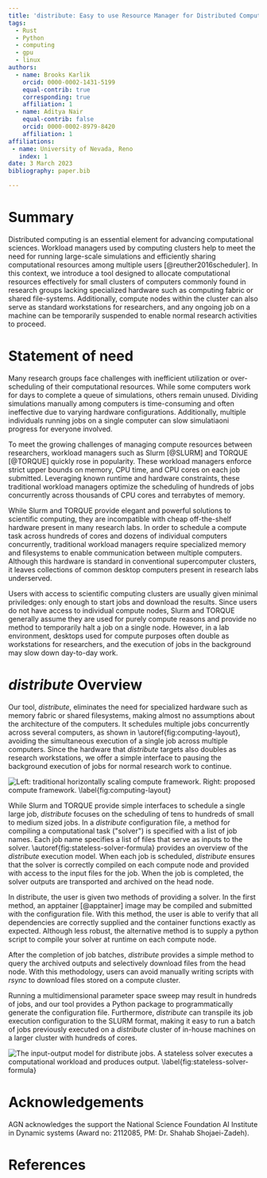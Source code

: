 ```yaml
---
title: 'distribute: Easy to use Resource Manager for Distributed Computing without Assumptions'
tags:
  - Rust
  - Python
  - computing
  - gpu
  - linux
authors:
  - name: Brooks Karlik
    orcid: 0000-0002-1431-5199
    equal-contrib: true
    corresponding: true
    affiliation: 1
  - name: Aditya Nair
    equal-contrib: false
    orcid: 0000-0002-8979-8420
    affiliation: 1
affiliations:
 - name: University of Nevada, Reno
   index: 1
date: 3 March 2023
bibliography: paper.bib

---
```


# Summary

Distributed computing is an essential element for advancing computational sciences. Workload managers 
used by computing clusters help to meet the need for running large-scale simulations and efficiently 
sharing computational resources among multiple users [@reuther2016scheduler]. In this context, we 
introduce a tool designed to allocate computational resources effectively for small clusters of 
computers commonly found in research groups lacking specialized hardware such as computing fabric 
or shared file-systems. Additionally, compute nodes within the cluster can also serve as standard 
workstations for researchers, and any ongoing job on a machine can be temporarily suspended to 
enable normal research activities to proceed.

# Statement of need

Many research groups face challenges with inefficient utilization or over-scheduling of their 
computational resources. While some computers work for days to complete a queue of simulations, 
others remain unused. Dividing simulations manually among computers is time-consuming and often 
ineffective due to varying hardware configurations. Additionally, multiple individuals running 
jobs on a single computer can slow simulatiaoni progress for everyone involved.

To meet the growing challenges of managing compute resources between 
researchers, workload managers such as Slurm [@SLURM] and TORQUE [@TORQUE] quickly 
rose in popularity. These workload managers enforce strict upper bounds on memory,
CPU time, and CPU cores on each job submitted. Leveraging known runtime and hardware constraints, 
these traditional workload managers optimize the scheduling of hundreds of jobs concurrently
across thousands of CPU cores and terrabytes of memory.

While Slurm and TORQUE provide elegant and powerful solutions to scientific computing,
they are incompatible with cheap off-the-shelf hardware present in many research labs.
In order to schedule a compute task across hundreds of cores and dozens of
individual computers concurrently, traditional workload managers require specialized 
memory and filesystems to enable communication between multiple computers. 
Although this hardware is standard in conventional supercomputer clusters, 
it leaves collections of common desktop computers present in research labs underserved.

Users with access to scientific computing clusters are usually given minimal priviledges:
only enough to start jobs and download the results. Since users do not have 
access to individual compute nodes, Slurm and TORQUE generally assume 
they are used for purely compute reasons and provide no method to temporarily halt
a job on a single node. However, in a lab environment, desktops used for compute purposes 
often double as workstations for researchers, and the execution of jobs in the background
may slow down day-to-day work.

# *distribute* Overview

Our tool, *distribute*, eliminates the need for specialized hardware such as memory fabric 
or shared filesystems, making almost no assumptions about the architecture of the computers. 
It schedules multiple jobs concurrently across several computers, as shown in
\autoref{fig:computing-layout}, avoiding the simultaneous execution of a single job across 
multiple computers. 
Since the hardware that *distribute* targets also doubles as research workstations, 
we offer a simple interface to pausing the background execution of jobs for normal 
research work to continue.

![
Left: traditional horizontally scaling compute framework. Right: proposed compute framework.
\label{fig:computing-layout}
](./node_layout.png)

While Slurm and TORQUE provide simple interfaces to schedule a single large job, *distribute* focuses 
on the scheduling of tens to hundreds of small to medium sized jobs. In a *distribute* configuration
file, a method for compiling a computational task ("solver") is specified with a list of job
names. Each job name specifies a list of files that serve as inputs to the solver. 
\autoref{fig:stateless-solver-formula} provides an overview of the *distribute* execution model.
When each job is scheduled, *distribute* ensures that the solver is correctly compiled on 
each compute node and provided with access to the input files for the job. When the job
is completed, the solver outputs are transported and archived on the head node.

In distribute, the user is given two methods of providing a solver. In the first method, an 
apptainer [@apptainer] image may be compiled and submitted with the configuration file. With
this method, the user is able to verify that all dependencies are correctly supplied
and the container functions exactly as expected. Although less robust, the alternative method
is to supply a python script to compile your solver at runtime on each compute node.

After the completion of job batches, *distribute* provides a simple method to query the archived
outputs and selectively download files from the head node. With this methodology, users
can avoid manually writing scripts with *rsync* to download files stored on a compute cluster.

Running a multidimensional parameter space sweep may result in hundreds of jobs, and our tool provides a 
Python package to programmatically generate the configuration file. Furthermore, *distribute* can 
transpile its job execution configuration to the SLURM format, making it easy to run a batch of 
jobs previously executed on a *distribute* cluster of in-house machines on a larger cluster with 
hundreds of cores.

![
The input-output model for *distribute* jobs. A stateless solver executes a computational
workload and produces output.
\label{fig:stateless-solver-formula}
](./input_outputs.png)

# Acknowledgements

AGN acknowledges the support the National Science Foundation AI Institute in Dynamic systems 
(Award no: 2112085, PM: Dr. Shahab Shojaei-Zadeh). 

# References

